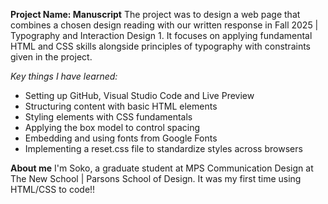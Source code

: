 **Project Name: Manuscript**
The project was to design a web page that combines a chosen design reading with our written response in Fall 2025 | Typography and Interaction Design 1.
It focuses on applying fundamental HTML and CSS skills alongside principles of typography with constraints given in the project.

*Key things I have learned:*
- Setting up GitHub, Visual Studio Code and Live Preview
- Structuring content with basic HTML elements
- Styling elements with CSS fundamentals
- Applying the box model to control spacing
- Embedding and using fonts from Google Fonts
- Implementing a reset.css file to standardize styles across browsers

**About me**
I'm Soko, a graduate student at MPS Communication Design at The New School | Parsons School of Design. It was my first time using HTML/CSS to code!!
